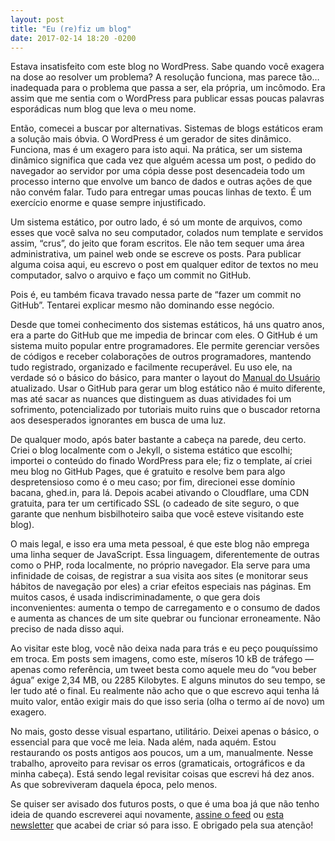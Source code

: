 ```yaml
---
layout: post
title: "Eu (re)fiz um blog"
date: 2017-02-14 18:20 -0200
---
```

Estava insatisfeito com este blog no WordPress. Sabe quando você exagera na dose ao resolver um problema? A resolução funciona, mas parece tão… inadequada para o problema que passa a ser, ela própria, um incômodo. Era assim que me sentia com o WordPress para publicar essas poucas palavras esporádicas num blog que leva o meu nome.

Então, comecei a buscar por alternativas. Sistemas de blogs estáticos eram a solução mais óbvia. O WordPress é um gerador de sites dinâmico. Funciona, mas é um exagero para isto aqui. Na prática, ser um sistema dinâmico significa que cada vez que alguém acessa um post, o pedido do navegador ao servidor por uma cópia desse post desencadeia todo um processo interno que envolve um banco de dados e outras ações de que não convém falar. Tudo para entregar umas poucas linhas de texto. É um exercício enorme e quase sempre injustificado.

Um sistema estático, por outro lado, é só um monte de arquivos, como esses que você salva no seu computador, colados num template e servidos assim, “crus”, do jeito que foram escritos. Ele não tem sequer uma área administrativa, um painel web onde se escreve os posts. Para publicar alguma coisa aqui, eu escrevo o post em qualquer editor de textos no meu computador, salvo o arquivo e faço um commit no GitHub.

Pois é, eu também ficava travado nessa parte de “fazer um commit no GitHub”. Tentarei explicar mesmo não dominando esse negócio.

Desde que tomei conhecimento dos sistemas estáticos, há uns quatro anos, era a parte do GitHub que me impedia de brincar com eles. O GitHub é um sistema muito popular entre programadores. Ele permite gerenciar versões de códigos e receber colaborações de outros programadores, mantendo tudo registrado, organizado e facilmente recuperável. Eu uso ele, na verdade só o básico do básico, para manter o layout do [Manual do Usuário](https://www.manualdousuario.net) atualizado. Usar o GitHub para gerar um blog estático não é muito diferente, mas até sacar as nuances que distinguem as duas atividades foi um sofrimento, potencializado por tutoriais muito ruins que o buscador retorna aos desesperados ignorantes em busca de uma luz.

De qualquer modo, após bater bastante a cabeça na parede, deu certo. Criei o blog localmente com o Jekyll, o sistema estático que escolhi; importei o conteúdo do finado WordPress para ele; fiz o template, aí criei meu blog no GitHub Pages, que é gratuito e resolve bem para algo despretensioso como é o meu caso; por fim, direcionei esse domínio bacana, ghed.in, para lá. Depois acabei ativando o Cloudflare, uma CDN gratuita, para ter um certificado SSL (o cadeado de site seguro, o que garante que nenhum bisbilhoteiro saiba que você esteve visitando este blog).

O mais legal, e isso era uma meta pessoal, é que este blog não emprega uma linha sequer de JavaScript. Essa linguagem, diferentemente de outras como o PHP, roda localmente, no próprio navegador. Ela serve para uma infinidade de coisas, de registrar a sua visita aos sites (e monitorar seus hábitos de navegação por eles) a criar efeitos especiais nas páginas. Em muitos casos, é usada indiscriminadamente, o que gera dois inconvenientes: aumenta o tempo de carregamento e o consumo de dados e aumenta as chances de um site quebrar ou funcionar erroneamente. Não preciso de nada disso aqui.

Ao visitar este blog, você não deixa nada para trás e eu peço pouquíssimo em troca. Em posts sem imagens, como este, míseros 10 kB de tráfego — apenas como referência, um tweet besta como aquele meu do “vou beber água” exige 2,34 MB, ou 2285 Kilobytes. E alguns minutos do seu tempo, se ler tudo até o final. Eu realmente não acho que o que escrevo aqui tenha lá muito valor, então exigir mais do que isso seria (olha o termo aí de novo) um exagero.

No mais, gosto desse visual espartano, utilitário. Deixei apenas o básico, o essencial para que você me leia. Nada além, nada aquém. Estou restaurando os posts antigos aos poucos, um a um, manualmente. Nesse trabalho, aproveito para revisar os erros (gramaticais, ortográficos e da minha cabeça). Está sendo legal revisitar coisas que escrevi há dez anos. As que sobreviveram daquela época, pelo menos.

Se quiser ser avisado dos futuros posts, o que é uma boa já que não tenho ideia de quando escreverei aqui novamente, [assine o feed](https://ghed.in/feed.xml) ou [esta newsletter](http://tinyletter.com/ghedin) que acabei de criar só para isso. E obrigado pela sua atenção!
